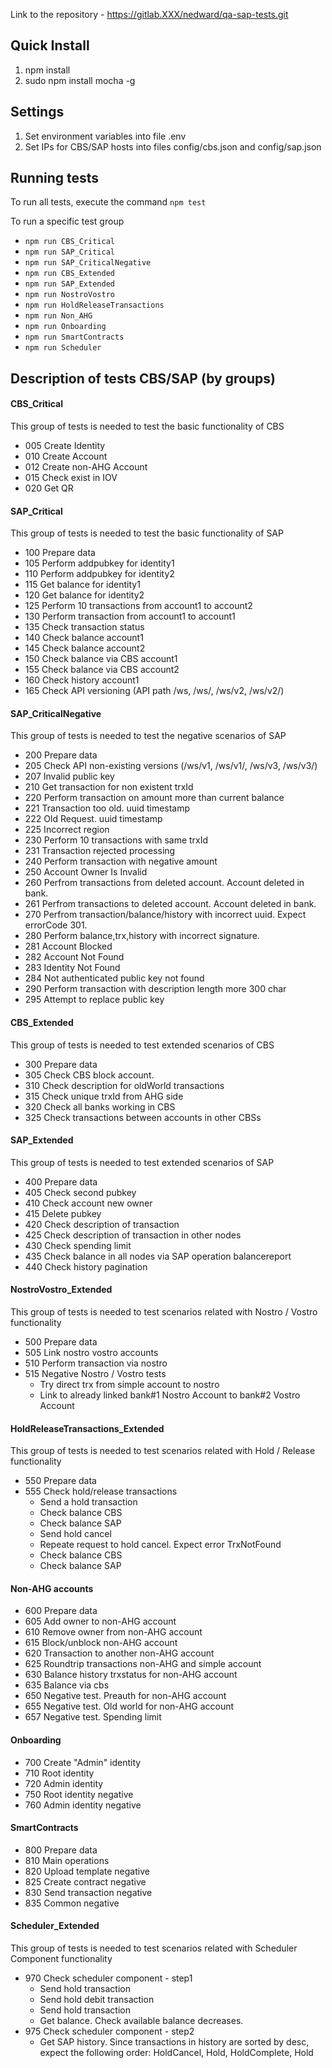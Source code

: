 Link to the repository - https://gitlab.XXX/nedward/qa-sap-tests.git

## Quick Install

1. npm install
2. sudo npm install mocha -g

## Settings

1. Set environment variables into file .env
2. Set IPs for CBS/SAP hosts into files config/cbs.json and config/sap.json

## Running tests

To run all tests, execute the command `npm test`

To run a specific test group

-   `npm run CBS_Critical`
-   `npm run SAP_Critical`
-   `npm run SAP_CriticalNegative`
-   `npm run CBS_Extended`
-   `npm run SAP_Extended`
-   `npm run NostroVostro`
-   `npm run HoldReleaseTransactions`
-   `npm run Non_AHG`
-   `npm run Onboarding`
-   `npm run SmartContracts`
-   `npm run Scheduler`

## Description of tests CBS/SAP (by groups)

#### CBS_Critical

This group of tests is needed to test the basic functionality of CBS

-   005 Create Identity
-   010 Create Account
-   012 Create non-AHG Account
-   015 Check exist in IOV
-   020 Get QR

#### SAP_Critical

This group of tests is needed to test the basic functionality of SAP

-   100 Prepare data
-   105 Perform addpubkey for identity1
-   110 Perform addpubkey for identity2
-   115 Get balance for identity1
-   120 Get balance for identity2
-   125 Perform 10 transactions from account1 to account2
-   130 Perform transaction from account1 to account1
-   135 Check transaction status
-   140 Check balance account1
-   145 Check balance account2
-   150 Check balance via CBS account1
-   155 Check balance via CBS account2
-   160 Check history account1
-   165 Сheck API versioning (API path /ws, /ws/, /ws/v2, /ws/v2/)

#### SAP_CriticalNegative

This group of tests is needed to test the negative scenarios of SAP

-   200 Prepare data
-   205 Check API non-existing versions (/ws/v1, /ws/v1/, /ws/v3, /ws/v3/)
-   207 Invalid public key
-   210 Get transaction for non existent trxId
-   220 Perform transaction on amount more than current balance
-   221 Transaction too old. uuid timestamp
-   222 Old Request. uuid timestamp
-   225 Incorrect region
-   230 Perform 10 transactions with same trxId
-   231 Transaction rejected processing
-   240 Perform transaction with negative amount
-   250 Account Owner Is Invalid
-   260 Perfrom transactions from deleted account. Account deleted in bank.
-   261 Perfrom transactions to deleted account. Account deleted in bank.
-   270 Perfrom transaction/balance/history with incorrect uuid. Expect errorCode 301.
-   280 Perform balance,trx,history with incorrect signature.
-   281 Account Blocked
-   282 Account Not Found
-   283 Identity Not Found
-   284 Not authenticated public key not found
-   290 Perform transaction with description length more 300 char
-   295 Attempt to replace public key

#### CBS_Extended

This group of tests is needed to test extended scenarios of CBS

-   300 Prepare data
-   305 Check CBS block account.
-   310 Check description for oldWorld transactions
-   315 Check unique trxId from AHG side
-   320 Check all banks working in CBS
-   325 Check transactions between accounts in other CBSs

#### SAP_Extended

This group of tests is needed to test extended scenarios of SAP

-   400 Prepare data
-   405 Check second pubkey
-   410 Check account new owner
-   415 Delete pubkey
-   420 Check description of transaction
-   425 Check description of transaction in other nodes
-   430 Check spending limit
-   435 Check balance in all nodes via SAP operation balancereport
-   440 Check history pagination

#### NostroVostro_Extended

This group of tests is needed to test scenarios related with Nostro / Vostro functionality

-   500 Prepare data
-   505 Link nostro vostro accounts
-   510 Perform transaction via nostro
-   515 Negative Nostro / Vostro tests
    -   Try direct trx from simple account to nostro
    -   Link to already linked bank#1 Nostro Account to bank#2 Vostro Account

#### HoldReleaseTransactions_Extended

This group of tests is needed to test scenarios related with Hold / Release functionality

-   550 Prepare data
-   555 Check hold/release transactions
    -   Send a hold transaction
    -   Check balance CBS
    -   Check balance SAP
    -   Send hold cancel
    -   Repeate request to hold cancel. Expect error TrxNotFound
    -   Check balance CBS
    -   Check balance SAP

#### Non-AHG accounts

-   600 Prepare data
-   605 Add owner to non-AHG account
-   610 Remove owner from non-AHG account
-   615 Block/unblock non-AHG account
-   620 Transaction to another non-AHG account
-   625 Roundtrip transactions non-AHG and simple account
-   630 Balance history trxstatus for non-AHG account
-   635 Balance via cbs
-   650 Negative test. Preauth for non-AHG account
-   655 Negative test. Old world for non-AHG account
-   657 Negative test. Spending limit

#### Onboarding

-   700 Create "Admin" identity
-   710 Root identity
-   720 Admin identity
-   750 Root identity negative
-   760 Admin identity negative

#### SmartContracts

-   800 Prepare data
-   810 Main operations
-   820 Upload template negative
-   825 Create contract negative
-   830 Send transaction negative
-   835 Common negative

#### Scheduler_Extended

This group of tests is needed to test scenarios related with Scheduler Component functionality

-   970 Check scheduler component - step1
    -   Send hold transaction
    -   Send hold debit transaction
    -   Send hold transaction
    -   Get balance. Check available balance decreases.
-   975 Check scheduler component - step2
    -   Get SAP history. Since transactions in history are sorted by desc, expect the following order: HoldCancel, Hold, HoldComplete, Hold
